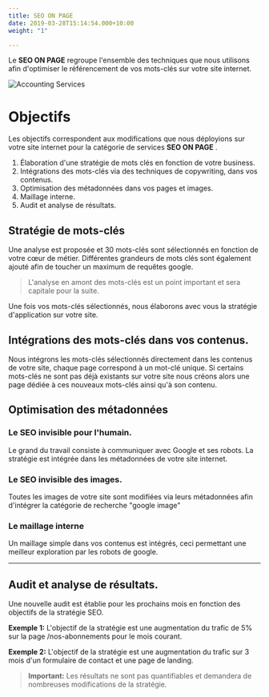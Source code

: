 ```yaml
---
title: SEO ON PAGE
date: 2019-03-28T15:14:54.000+10:00
weight: "1"

---
```

Le **SEO ON PAGE** regroupe l'ensemble des techniques que nous utilisons afin d'optimiser le référencement de vos mots-clés sur votre site internet.

![Accounting Services](/images/austin-distel-nGc5RT2HmF0-unsplash.jpg)

# Objectifs

Les objectifs correspondent aux modifications que nous déployions sur votre site internet pour la catégorie de services **SEO ON PAGE** .

1. Élaboration d'une stratégie de mots clés en fonction de votre business.
2. Intégrations des mots-clés via des techniques de copywriting, dans vos contenus.
3. Optimisation des métadonnées dans vos pages et images.
4. Maillage interne.
5. Audit et analyse de résultats.

## Stratégie de mots-clés

Une analyse est proposée et 30 mots-clés sont sélectionnés en fonction de votre cœur de métier. Différentes grandeurs de mots clés sont également ajouté afin de toucher un maximum de requêtes google.

> L'analyse en amont des mots-clés est un point important et sera capitale pour la suite.

Une fois vos mots-clés sélectionnés, nous élaborons avec vous la stratégie d'application sur votre site.

## Intégrations des mots-clés dans vos contenus.

Nous intégrons les mots-clés sélectionnés directement dans les contenus de votre site, chaque page correspond à un mot-clé unique. Si certains mots-clés ne sont pas déjà existants sur votre site nous créons alors une page dédiée à ces nouveaux mots-clés ainsi qu'à son contenu.

## Optimisation des métadonnées

### Le **SEO** invisible pour l'humain.

Le grand du travail consiste à communiquer avec Google et ses robots. La stratégie est intégrée dans les métadonnées de votre site internet.

### Le **SEO** invisible des images.

Toutes les images de votre site sont modifiées via leurs métadonnées afin d'intégrer la catégorie de recherche "google image"

### Le maillage interne

Un maillage simple dans vos contenus est intégrés, ceci permettant une meilleur exploration par les robots de google.

***

## Audit et analyse de résultats.

Une nouvelle audit est établie pour les prochains mois en fonction des objectifs de la stratégie SEO.


**Exemple 1:** L'objectif de la stratégie est une augmentation du trafic de 5% sur la page /nos-abonnements pour le mois courant.

**Exemple 2:** L'objectif de la stratégie est une augmentation du trafic sur 3 mois d'un formulaire de contact et une page de landing.

> **Important:** Les résultats ne sont pas quantifiables et demandera de nombreuses modifications de la stratégie.
